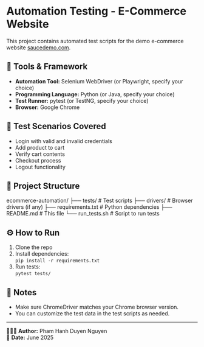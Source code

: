 # Automation Testing - E-Commerce Website

This project contains automated test scripts for the demo e-commerce website [saucedemo.com](https://www.saucedemo.com).

## 🧰 Tools & Framework
- **Automation Tool:** Selenium WebDriver (or Playwright, specify your choice)
- **Programming Language:** Python (or Java, specify your choice)
- **Test Runner:** pytest (or TestNG, specify your choice)
- **Browser:** Google Chrome

## 🚀 Test Scenarios Covered
- Login with valid and invalid credentials
- Add product to cart
- Verify cart contents
- Checkout process
- Logout functionality

## 📁 Project Structure
ecommerce-automation/
├── tests/ # Test scripts
├── drivers/ # Browser drivers (if any)
├── requirements.txt # Python dependencies
├── README.md # This file
└── run_tests.sh # Script to run tests

## ⚙️ How to Run
1. Clone the repo
2. Install dependencies:  
   `pip install -r requirements.txt`
3. Run tests:  
   `pytest tests/`

## 📌 Notes
- Make sure ChromeDriver matches your Chrome browser version.
- You can customize the test data in the test scripts as needed.

---

👩🏻‍💻 **Author:** Pham Hanh Duyen Nguyen  
📅 **Date:** June 2025